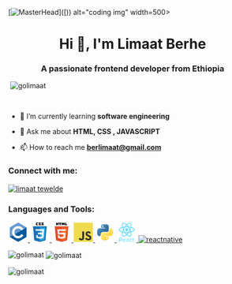 [![MasterHead]([https://1.bp.blogspot.com/-7A4WynwLsM...](https://encrypted-tbn0.gstatic.com/images?q=tbn:ANd9GcSc5Ev05kc4KX43WsSj_OavXxMWEAfLG1c0Zw&usqp=CAU))]([))
alt="coding img" width=500>
<h1 align="center">Hi 👋, I'm Limaat Berhe</h1>
<h3 align="center">A passionate frontend developer from Ethiopia</h3>
<img src="" align="center" 

<p align="left"> <img src="https://komarev.com/ghpvc/?username=golimaat&label=Profile%20views&color=0e75b6&style=flat" alt="golimaat" /> </p>

<p align="left"> <a href="https://twitter.com/" target="blank"><img src="https://img.shields.io/twitter/follow/?logo=twitter&style=for-the-badge" alt="" /></a> </p>

- 🌱 I’m currently learning **software engineering**

- 💬 Ask me about **HTML, CSS , JAVASCRIPT**

- 📫 How to reach me **berlimaat@gmail.com**

<h3 align="left">Connect with me:</h3>
<p align="left">
<a href="https://linkedin.com/in/limaat tewelde" target="blank"><img align="center" src="https://raw.githubusercontent.com/rahuldkjain/github-profile-readme-generator/master/src/images/icons/Social/linked-in-alt.svg" alt="limaat tewelde" height="30" width="40" /></a>
</p>

<h3 align="left">Languages and Tools:</h3>
<p align="left"> <a href="https://www.cprogramming.com/" target="_blank" rel="noreferrer"> <img src="https://raw.githubusercontent.com/devicons/devicon/master/icons/c/c-original.svg" alt="c" width="40" height="40"/> </a> <a href="https://www.w3schools.com/css/" target="_blank" rel="noreferrer"> <img src="https://raw.githubusercontent.com/devicons/devicon/master/icons/css3/css3-original-wordmark.svg" alt="css3" width="40" height="40"/> </a> <a href="https://www.w3.org/html/" target="_blank" rel="noreferrer"> <img src="https://raw.githubusercontent.com/devicons/devicon/master/icons/html5/html5-original-wordmark.svg" alt="html5" width="40" height="40"/> </a> <a href="https://developer.mozilla.org/en-US/docs/Web/JavaScript" target="_blank" rel="noreferrer"> <img src="https://raw.githubusercontent.com/devicons/devicon/master/icons/javascript/javascript-original.svg" alt="javascript" width="40" height="40"/> </a> <a href="https://www.python.org" target="_blank" rel="noreferrer"> <img src="https://raw.githubusercontent.com/devicons/devicon/master/icons/python/python-original.svg" alt="python" width="40" height="40"/> </a> <a href="https://reactjs.org/" target="_blank" rel="noreferrer"> <img src="https://raw.githubusercontent.com/devicons/devicon/master/icons/react/react-original-wordmark.svg" alt="react" width="40" height="40"/> </a> <a href="https://reactnative.dev/" target="_blank" rel="noreferrer"> <img src="https://reactnative.dev/img/header_logo.svg" alt="reactnative" width="40" height="40"/> </a> </p>

<p><img align="left" src="https://github-readme-stats.vercel.app/api/top-langs?username=golimaat&show_icons=true&locale=en&layout=compact" alt="golimaat" /></p>

<p>&nbsp;<img align="center" src="https://github-readme-stats.vercel.app/api?username=golimaat&show_icons=true&locale=en" alt="golimaat" /></p>

<p><img align="center" src="https://github-readme-streak-stats.herokuapp.com/?user=golimaat&" alt="golimaat" /></p>
